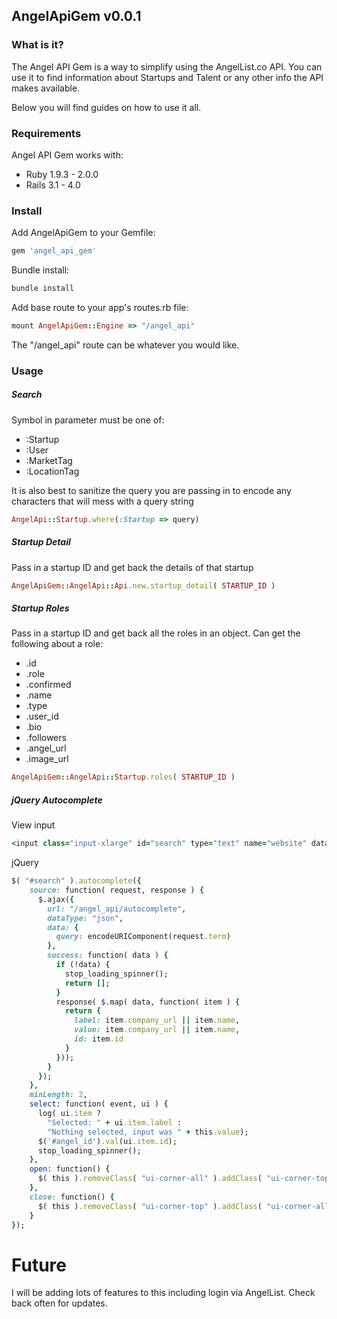 ## AngelApiGem v0.0.1

### What is it?

The Angel API Gem is a way to simplify using the AngelList.co API. You can use it to find information about Startups and Talent or any other info
the API makes available.

Below you will find guides on how to use it all.

### Requirements

Angel API Gem works with:

* Ruby 1.9.3 - 2.0.0
* Rails 3.1 - 4.0

### Install

Add AngelApiGem to your Gemfile:

```ruby
gem 'angel_api_gem'
```

Bundle install:

```ruby
bundle install
```

Add base route to your app's routes.rb file:

```ruby
mount AngelApiGem::Engine => "/angel_api"
```

The "/angel_api" route can be whatever you would like.

### Usage

##### Search

Symbol in parameter must be one of:
* :Startup
* :User
* :MarketTag 
* :LocationTag

It is also best to sanitize the query you are passing in to encode any characters that will mess with a query string
```ruby
AngelApi::Startup.where(:Startup => query)
```

##### Startup Detail

Pass in a startup ID and get back the details of that startup
```ruby
AngelApiGem::AngelApi::Api.new.startup_detail( STARTUP_ID )
```

##### Startup Roles

Pass in a startup ID and get back all the roles in an object. Can get the following about a role:
* .id
* .role
* .confirmed
* .name
* .type
* .user_id
* .bio
* .followers
* .angel_url
* .image_url

```ruby
AngelApiGem::AngelApi::Startup.roles( STARTUP_ID )
```

##### jQuery Autocomplete

View input
```ruby
<input class="input-xlarge" id="search" type="text" name="website" data-id=''>
```

jQuery
```ruby
$( "#search" ).autocomplete({
    source: function( request, response ) {
      $.ajax({
        url: "/angel_api/autocomplete",
        dataType: "json",
        data: {
          query: encodeURIComponent(request.term)
        },
        success: function( data ) {
          if (!data) {
            stop_loading_spinner();
            return [];
          }
          response( $.map( data, function( item ) {
            return {
              label: item.company_url || item.name,
              value: item.company_url || item.name,
              id: item.id
            }
          }));
        }
      });
    },
    minLength: 2,
    select: function( event, ui ) {
      log( ui.item ?
        "Selected: " + ui.item.label :
        "Nothing selected, input was " + this.value);
      $('#angel_id').val(ui.item.id);
      stop_loading_spinner();
    },
    open: function() {
      $( this ).removeClass( "ui-corner-all" ).addClass( "ui-corner-top" );
    },
    close: function() {
      $( this ).removeClass( "ui-corner-top" ).addClass( "ui-corner-all" );
    }
});
```

# Future

I will be adding lots of features to this including login via AngelList. Check back often for updates.